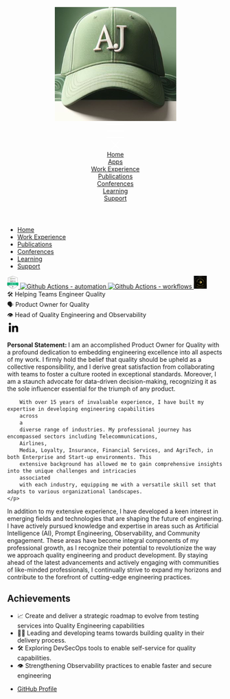 <!DOCTYPE html>
<html lang="en">

<head>
    <meta charset="UTF-8">
    <meta name="viewport" content="width=device-width, initial-scale=1">
    <title>Alejandro Sanchez-Giraldo</title>
    <link rel="stylesheet" type="text/css" href="/assets/css/style.css">
</head>
<header class="mega-menu">
    <div class="logo">
        <img src="/img/cap.png" alt="Logo">
    </div>
    <div class="burger">
        <svg height="40px" width="40px" fill="none" stroke="white" stroke-width="2">
            <line x1="0" y1="5" x2="40" y2="5" />
            <line x1="0" y1="20" x2="40" y2="20" />
            <line x1="0" y1="35" x2="40" y2="35" />
        </svg>
    </div>
    <div class="mobile-menu">
        <div class="cross">
            <svg height="20px" width="20px" fill="none" stroke="white" stroke-width="2">
                <line x1="0" y1="0" x2="20" y2="20" />
                <line x1="0" y1="20" x2="20" y2="0" />
            </svg>
        </div>
        <nav class="mobile-menu-items">
                <a href="/">Home</a></br>
                <a href="/reference/APPS">Apps</a></br>
                <a href="/reference/WORKEXPERIENCE">Work Experience</a></br>
                <a href="/reference/PUBLICATIONS">Publications</a></br>
                <a href="/reference/CONFERENCES">Conferences</a></br>
                <a href="/reference/LEARNING">Learning</a></br>
                <a href="/support/SUPPORTLIST">Support</a>
        </nav>
    </div> 
</header>
<body>   
<div class="mega-menu-2">
    <nav class="menu-items">
        <ul>
            <li><a href="/">Home</a></li>
            <li><a href="/reference/WORKEXPERIENCE">Work Experience</a></li>
            <li><a href="/reference/PUBLICATIONS">Publications</a></li>
            <li><a href="/reference/CONFERENCES">Conferences</a></li>
            <li><a href="/reference/LEARNING">Learning</a></li>
            <li><a href="/support/SUPPORTLIST">Support</a></li>
        </ul>
    </nav>
</div>
<div class="container">
    <div class="badges">
        <a href="https://www.credly.com/badges/5461b72b-82ec-4fec-b779-35eb078f5ceb/linked_in?t=s0sy54">
            <img src="img/dynaBadge.png" height="30px" alt="Dynatrace Associate" />
        </a>
        <a
            href="https://learn.microsoft.com/en-gb/training/achievements/learn.github.github-actions-automate-tasks.badge?username=AlejandroSG-3988&sharingId=7539A66B782C7D61">
            <img src="https://learn.microsoft.com/en-us/training/achievements/github/github-actions-automate-tasks.svg"
                height="30px" alt="Github Actions - automation">
        </a>
        <a
            href="https://learn.microsoft.com/api/achievements/share/en-gb/AlejandroSG-3988/FZD6SK5X?sharingId=7539A66B782C7D61">
            <img src="https://learn.microsoft.com/en-us/training/achievements/github/github-actions-ci.svg"
                height="30px" alt="Github Actions - workflows">
        </a>
        <a href="https://verify.skilljar.com/c/cvjv4kdfwztp">
            <img src="img/ldGold.png" height="30px" alt="LaunchDarkly Gold">
        </a>
    </div>
</div>
<div class="container">
    <div class="column">🛠️ Helping Teams Engineer Quality</div>
    <div class="column">🗣️ Product Owner for Quality</div>
    <div class="column">👁️ Head of Quality Engineering and Observability</div>
</div>
<div class="container">
    <a href="https://www.linkedin.com/in/alejandrosanchezgiraldo">
        <img src="img/linkedin-black.svg" height="30px" alt="linkedin" />
    </a>
</div>
<div class="container">
    <p>
        <strong>Personal Statement: </strong>
        I am an accomplished Product Owner for Quality with a profound dedication to embedding engineering excellence
        into
        all
        aspects of my work. I firmly hold the belief that quality should be upheld as a collective responsibility, and I
        derive
        great satisfaction from collaborating with teams to foster a culture rooted in exceptional standards. Moreover,
        I am
        a
        staunch advocate for data-driven decision-making, recognizing it as the sole influencer essential for the
        triumph of
        any
        product.

        With over 15 years of invaluable experience, I have built my expertise in developing engineering capabilities
        across
        a
        diverse range of industries. My professional journey has encompassed sectors including Telecommunications,
        Airlines,
        Media, Loyalty, Insurance, Financial Services, and AgriTech, in both Enterprise and Start-up environments. This
        extensive background has allowed me to gain comprehensive insights into the unique challenges and intricacies
        associated
        with each industry, equipping me with a versatile skill set that adapts to various organizational landscapes.
    </p>
</div>
<div class="container">
    <p>
        In addition to my extensive experience, I have developed a keen interest in emerging fields and technologies
        that
        are
        shaping the future of engineering. I have actively pursued knowledge and expertise in areas such as Artificial
        Intelligence (AI), Prompt Engineering, Observability, and Community engagement. These areas have become integral
        components of my professional growth, as I recognize their potential to revolutionize the way we approach
        quality
        engineering and product development. By staying ahead of the latest advancements and actively engaging with
        communities
        of like-minded professionals, I continually strive to expand my horizons and contribute to the forefront of
        cutting-edge
        engineering practices.
    </p>
</div>
<div class="container">
    <h2> Achievements </h2>
</div>
<div class="container">
    <ul>
        <li>📈 Create and deliver a strategic roadmap to evolve from testing services into Quality Engineering
            capabilities</li>
        <li>🙋‍♂️ Leading and developing teams towards building quality in their delivery process.</li>
        <li>🛠️ Exploring DevSecOps tools to enable self-service for quality capabilities.</li>
        <li>👁️ Strengthening Observability practices to enable faster and secure engineering</li>
    </ul>
</div>

<footer class="footer">
    <nav class="menu-items">
        <ul>
            <li><a href="https://github.com/ale-sanchez-g">GitHub Profile</a></li>
        </ul>
    </nav>
</footer>
<script src="/assets/js/main.js"></script>
</body>
<html>